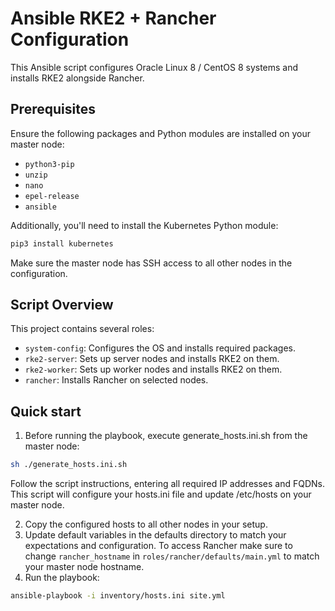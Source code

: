 # Ansible RKE2 + Rancher Configuration

This Ansible script configures Oracle Linux 8 / CentOS 8 systems and installs RKE2 alongside Rancher.

## Prerequisites

Ensure the following packages and Python modules are installed on your master node:

- `python3-pip`
- `unzip`
- `nano`
- `epel-release`
- `ansible`

Additionally, you'll need to install the Kubernetes Python module:

```bash
pip3 install kubernetes
```

Make sure the master node has SSH access to all other nodes in the configuration.

## Script Overview
This project contains several roles:
- `system-config`: Configures the OS and installs required packages.
- `rke2-server`: Sets up server nodes and installs RKE2 on them.
- `rke2-worker`: Sets up worker nodes and installs RKE2 on them.
- `rancher`: Installs Rancher on selected nodes.

## Quick start
1. Before running the playbook, execute generate_hosts.ini.sh from the master node:
```bash
sh ./generate_hosts.ini.sh
```
Follow the script instructions, entering all required IP addresses and FQDNs. This script will configure your hosts.ini file and update /etc/hosts on your master node.

2. Copy the configured hosts to all other nodes in your setup.
3. Update default variables in the defaults directory to match your expectations and configuration. To access Rancher make sure to change `rancher_hostname` in `roles/rancher/defaults/main.yml` to match your master node hostname.
4. Run the playbook:
```bash
ansible-playbook -i inventory/hosts.ini site.yml
```

